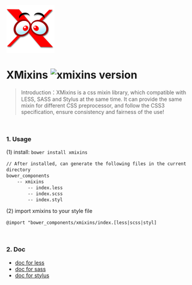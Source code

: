 ![XMixins](./images/icon.png)

# XMixins ![xmixins version](https://badge.fury.io/bo/xmixins.png)

> Introduction：XMixins is a css mixin library, which compatible with LESS, SASS and Stylus at the same time. It can provide the same mixin for different CSS preprocessor, and follow the CSS3 specification, ensure consistency and fairness of the use!

<br />

### 1. Usage

(1) install: `bower install xmixins`
    
    // After installed, can generate the following files in the current directory
    bower_components
        -- xmixins
            -- index.less
            -- index.scss
            -- index.styl
                
(2) import xmixins to your style file
    
    @import "bower_components/xmixins/index.[less|scss|styl]

<br />

### 2. Doc

* [doc for less](./doc/less.md)
* [doc for sass](./doc/sass.md)
* [doc for stylus](./doc/styl.md)

<br>

